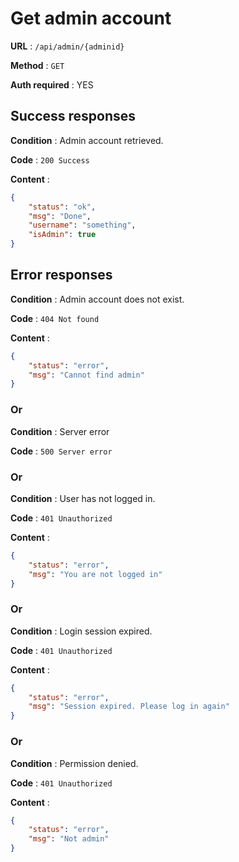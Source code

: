 # Get admin account
**URL** : `/api/admin/{adminid}`

**Method** : `GET`

**Auth required** : YES

## Success responses
**Condition** :  Admin account retrieved.

**Code** : `200 Success`

**Content** :
```json
{
    "status": "ok",
    "msg": "Done",
    "username": "something",
    "isAdmin": true
}
```

## Error responses
**Condition** :  Admin account does not exist.

**Code** : `404 Not found`

**Content** :
```json
{
    "status": "error",
    "msg": "Cannot find admin"
}
```

### Or

**Condition** :  Server error

**Code** : `500 Server error`

### Or

**Condition** :  User has not logged in.

**Code** : `401 Unauthorized`

**Content** :
```json
{
    "status": "error",
    "msg": "You are not logged in"
}
```

### Or

**Condition** :  Login session expired.

**Code** : `401 Unauthorized`

**Content** :
```json
{
    "status": "error",
    "msg": "Session expired. Please log in again"
}
```

### Or

**Condition** :  Permission denied.

**Code** : `401 Unauthorized`

**Content** :
```json
{
    "status": "error",
    "msg": "Not admin"
}
```
